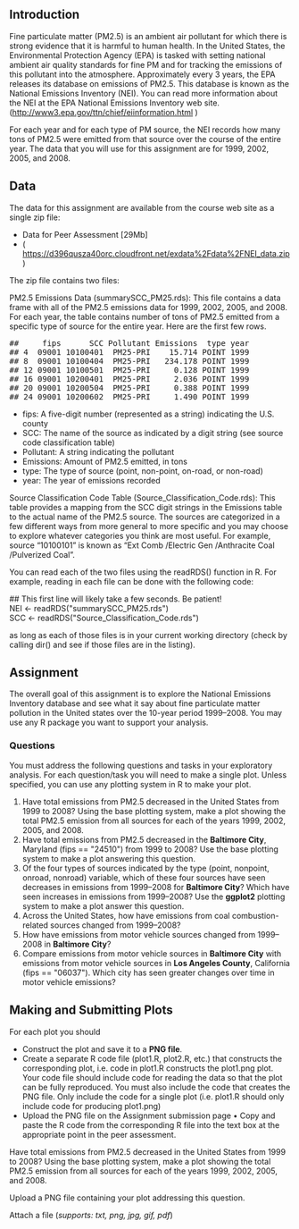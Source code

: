 ## Introduction  

Fine particulate matter (PM2.5) is an ambient air pollutant for which there is strong evidence that it is harmful to human health. In the United States, the Environmental Protection Agency (EPA) is tasked with setting national ambient air quality standards for fine PM and for tracking the emissions of this pollutant into the atmosphere. Approximately every 3 years, the EPA releases its database on emissions of PM2.5. This database is known as the National Emissions Inventory (NEI). You can read more information about the NEI at the EPA National Emissions Inventory web site. (http://www3.epa.gov/ttn/chief/eiinformation.html )

For each year and for each type of PM source, the NEI records how many tons of PM2.5 were emitted from that source over the course of the entire year. The data that you will use for this assignment are for 1999, 2002, 2005, and 2008.

## Data  

The data for this assignment are available from the course web site as a single zip file:

-	Data for Peer Assessment [29Mb]
-	( https://d396qusza40orc.cloudfront.net/exdata%2Fdata%2FNEI_data.zip )

The zip file contains two files:

PM2.5 Emissions Data (summarySCC_PM25.rds): This file contains a data frame with all of the PM2.5 emissions data for 1999, 2002, 2005, and 2008. For each year, the table contains number of tons of PM2.5 emitted from a specific type of source for the entire year. Here are the first few rows.

<pre>
##     fips      SCC Pollutant Emissions  type year  
## 4  09001 10100401  PM25-PRI    15.714 POINT 1999  
## 8  09001 10100404  PM25-PRI   234.178 POINT 1999  
## 12 09001 10100501  PM25-PRI     0.128 POINT 1999  
## 16 09001 10200401  PM25-PRI     2.036 POINT 1999  
## 20 09001 10200504  PM25-PRI     0.388 POINT 1999  
## 24 09001 10200602  PM25-PRI     1.490 POINT 1999  
</pre>
-	fips: A five-digit number (represented as a string) indicating the U.S. county 
-	SCC: The name of the source as indicated by a digit string (see source code classification table)
-	Pollutant: A string indicating the pollutant
-	Emissions: Amount of PM2.5 emitted, in tons
-	type: The type of source (point, non-point, on-road, or non-road)
-	year: The year of emissions recorded

Source Classification Code Table (Source_Classification_Code.rds): This table provides a mapping from the SCC digit strings in the Emissions table to the actual name of the PM2.5 source. The sources are categorized in a few different ways from more general to more specific and you may choose to explore whatever categories you think are most useful. For example, source “10100101” is known as “Ext Comb /Electric Gen /Anthracite Coal /Pulverized Coal”.

You can read each of the two files using the readRDS() function in R. For example, reading in each file can be done with the following code:

\#\# This first line will likely take a few seconds. Be patient!  
NEI <- readRDS("summarySCC_PM25.rds")  
SCC <- readRDS("Source_Classification_Code.rds")

as long as each of those files is in your current working directory (check by calling dir() and see if those files are in the listing).

## Assignment

The overall goal of this assignment is to explore the National Emissions Inventory database and see what it say about fine particulate matter pollution in the United states over the 10-year period 1999–2008. You may use any R package you want to support your analysis.

### Questions

You must address the following questions and tasks in your exploratory analysis. For each question/task you will need to make a single plot. Unless specified, you can use any plotting system in R to make your plot.

  1.	Have total emissions from PM2.5 decreased in the United States from 1999 to 2008? Using the base plotting system, make a plot showing the total PM2.5 emission from all sources for each of the years 1999, 2002, 2005, and 2008.
  2.	Have total emissions from PM2.5 decreased in the <b>Baltimore City</b>, Maryland (fips == "24510") from 1999 to 2008? Use the base plotting system to make a plot answering this question.
  3.	Of the four types of sources indicated by the type (point, nonpoint, onroad, nonroad) variable, which of these four sources have seen decreases in emissions from 1999–2008 for <b>Baltimore City</b>? Which have seen increases in emissions from 1999–2008? Use the <b>ggplot2</b> plotting system to make a plot answer this question.
  4.	Across the United States, how have emissions from coal combustion-related sources changed from 1999–2008?
  5.	How have emissions from motor vehicle sources changed from 1999–2008 in <b>Baltimore City</b>? 
  6.	Compare emissions from motor vehicle sources in <b>Baltimore City</b> with emissions from motor vehicle sources in <b>Los Angeles County</b>, California (fips == "06037"). Which city has seen greater changes over time in motor vehicle emissions?

## Making and Submitting Plots

For each plot you should

-	Construct the plot and save it to a <b>PNG file</b>.
-	Create a separate R code file (plot1.R, plot2.R, etc.) that constructs the corresponding plot, i.e. code in plot1.R constructs the plot1.png plot. Your code file should include code for reading the data so that the plot can be fully reproduced. You must also include the code that creates the PNG file. Only include the code for a single plot (i.e. plot1.R should only include code for producing plot1.png)
-	Upload the PNG file on the Assignment submission page
•	Copy and paste the R code from the corresponding R file into the text box at the appropriate point in the peer assessment.

Have total emissions from PM2.5 decreased in the United States from 1999 to 2008? Using the base plotting system, make a plot showing the total PM2.5 emission from all sources for each of the years 1999, 2002, 2005, and 2008. 

Upload a PNG file containing your plot addressing this question.

Attach a file (<i>supports: txt, png, jpg, gif, pdf</i>) 
